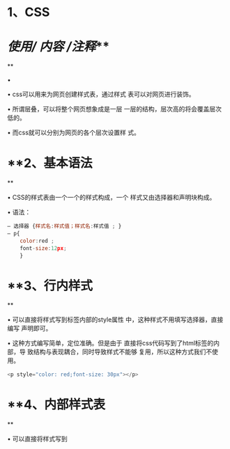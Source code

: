 # **1、CSS**

# **使用/*   内容   */注释****
**

• 

• css可以用来为网页创建样式表，通过样式
表可以对网页进行装饰。


• 所谓层叠，可以将整个网页想象成是一层
一层的结构，层次高的将会覆盖层次低的。


• 而css就可以分别为网页的各个层次设置样
式。


# **2、基本语法
**

• CSS的样式表由一个一个的样式构成，一个
样式又由选择器和声明块构成。


• 语法：


```javascript
– 选择器 {样式名:样式值；样式名:样式值 ; }
– p{
    color:red ;
    font-size:12px;
    }
```

# **3、行内样式
**

• 可以直接将样式写到标签内部的style属性
中，这种样式不用填写选择器，直接编写
声明即可。


• 这种方式编写简单，定位准确。但是由于
直接将css代码写到了html标签的内部，导
致结构与表现耦合，同时导致样式不能够
复用，所以这种方式我们不使用。


```javascript
<p style="color: red;font-size: 30px"></p>
```

# **4、内部样式表
**

• 可以直接将样式写到<style>标签中。


• 这样使css独立于html代码，而且可以同时为
多个元素设置样式，这是我们使用的比较多的
一种方式。


• 但是这种方式，样式只能在一个页面中使用，
不能在多个页面中重复使用。


```javascript
<style>
p{color:red; font-size: 30px;}
</style>
```

# **5、外部样式表
**

• 可以将所有的样式保存到一个外部的css文
件中，然后通过<link>标签将样式表引入
到文件中。

```javascript
<link rel="stylesheet" type="text/css"
  href="style.css">
```

• 这种方式将样式表放入到了页面的外部，
可以在多个页面中引入，同时浏览器加载
文件时可以使用缓存，这是我们开发中使用的最多的方式。

# **6、选择器
**

• 选择器（selector），会告诉浏览器：网页
上的哪些元素需要设置什么样的样式。


• 比如：p这个选择器就表示选择页面中的所
有的p元素，在选择器之后所设置的样式会
应用到所有的p元素上。


# **7、元素选择器
**

• 元素选择器（标签选择器），可以根据标
签的名字来从页面中选取指定的元素。


• 语法：

```javascript
标签名 { }
```

• 比如

选中页面中的所有h1标签。





# **8、类选择器****（属性值可以重复）****
**

• 类选择器，可以根据元素的class属性值选
取元素。


• 语法：

```javascript
.className { 
    	color：red;
     	font-size:50px;
}
<p class="calssnam">内容<p>    //有效
```

• 比如.hello会选中页面所有class属性为
hello的元素。





# **9、ID选择器****(id属性值不可以重复）****
**

• ID选择器，可以根据元素的id属性值选取


元素。


• 语法：

```javascript
#p1 { 			
    color：red;
    font-size:50px;
}
<p id="p1">内容<p>  //有效
```




• 比如#box会选中页面中id属性值为box的
元素，和class属性不同，id属性是不能重
复的。





# **10、复合选择器****（交集）****
**

• 复合选择器，可以同时使用多个选择器，


这样可以选择同时满足多个选择器的元素。


• 语法：


```javascript
– 选择器1选择器2{}
 span.p3{
     backgroud-color:yellow; 
 }
 
  <span class="p3">内容OMG<span>		//有效
```

• 例如div.box1会选中页面中具有box1这个
class的div元素。


# **11、群组选择器（****并集****）
**

• 群组选择器，可以同时使用多个选择器，


多个选择器将被同时应用指定的样式。


• 语法：

```javascript
选择器1,选择器2,选择器3 { }
.p1,#p2,.p3{
    
}
<p class="p1"> 	//起效；
<p id="p2">	//有效；
<p class="p3">	//有效；
```

• 比如p,.hello,#box会同时选中页面中p元素，
class为hello的元素，id为box的元素。


# **
**

# **12、通用选择器
**

• 通用选择器，可以同时选中页面中的所有
元素。


• 语法：


```javascript
*{ }
```

# **13、标签之间的关系
**

• 祖先元素


– 直接或间接包含后代元素的元素。


• 后代元素


– 直接或间接被祖先元素包含的元素。


• 父元素


– 直接包含子元素的元素。


• 子元素


– 直接被父元素包含的元素。


• 兄弟元素


– 拥有相同父元素的元素。


# **14、后代选择器
**

• 后代选择器可以根据标签的关系，为处在
元素内部的代元素设置样式。


• 语法：

```javascript
祖先元素 后代元素 后代元素 { }
 div p span{   }
 
  <div>		
  	<p>  <span>  内容    </span>  </p>   #有效 
   </div> 
#####################################################
#p3 span{  }  
     
<p id="p3">
    <span> 内容   </span>	//有效
</p>       	
```







# **15、伪类和伪元素
**

• 有时候，你需要选择本身没有标签，但是
仍然易于识别的网页部位，比如段落首行
或鼠标滑过的连接。CSS为他们提供一些选


择器：伪类和伪元素。


# **16、给链接定义样式（****顺序固定，必须link在前面，如下顺序）****
**

• 有四个伪类可以让你根据访问者与该链接的交
互方式，将链接设置成4种不同的状态。


```javascript
• 正常链接
	– a:link
• 访问过的链接
	– a:visited（只能定义字体颜色）
• 鼠标滑过的链接
	– a:hover
• 正在点击的链接
	– a:active
 a:link {
     color:red; 
 }
 <a href="www.baidu.com">我是一个超链接</a>	  //有效
```

## **其他
**

```javascript
• 获取焦点
	– :focus
• 指定元素前
	– :before
• 指定元素后
	– :after
• 选中的元素
	– ::selection	//就是两个冒号：：
```

# **17、伪元素择器
**




给段落定义样式


```javascript
• 首字母
	– :first-letter
• 首行
	– :first-line
 p:first-letter{  }
 ######################################## 
 -before	:在前面有效
 -after	:在后面有效
 
 <head>		//如例1所示；


<style type="text/css">
	p:before{
		content:"我在最前面";
		color:red;
		}
	
	p:after{
		content:"我在最后面";
		color:orange;
</style>


</head>
<body>
	<p>
		我是一个段落
	</p>
</body>
```

例1：

![](images/WEBRESOURCEf077175bdf6e9982ae3c6ccc20c665cb截图.png)

# **18、属性选择器
**

• 属性选择器可以挑选带有特殊属性的标签。


• 语法:


```javascript
p[属性名]{ }
p[属性名="属性值"]{ }		
p[属性名~="属性值"]{ }
p[属性名|="属性值"]{ }
p[属性名^="属性值"]{ }		//指定属性值开头
p[属性名$="属性值"]{ }		//指定属性值结尾
p[属性名*="属性值"]{ }		//指定属性值包含某字符
  p[title]{
      background-color:yellow  
  } 
  
<p title="hello">我是title </p>
<p>我是段落</p>   
```

![](images/WEBRESOURCE49c077ca798364a069ec54ab5fd47749截图.png)

# **19、子元素选择器
**

• 子元素选择器可以给另一个元素的子元素
设置样式。


• 语法：

```javascript
父元素 > 子元素 { }
```




• 比如body > h1将选择body子标签中的所
有h1标签。





## **其他子元素选择器
**

```javascript
• :first-child
		– 选择第一个子标签
• :last-child
		– 选择最后一个子标签
• :nth-child
(n|even|odd)	– 选择指定位置的子元素	//n是数字，even表示偶数，odd表示基数
• p:first-of-type		- 选择p标签的第一个子元素
• :last-of-type
• :nth-of-type
		– 选择指定类型的子元素
 p:first-child{  
 	background-color:yellow;
 }
 <body>
 	<p>hello</p>	//有效	
  	<p>world</p>	//无效
  </body>   
```

# **20、兄弟选择器
**

• 除了根据祖先父子关系，还可以根据兄弟
关系查找元素。


• 语法:
	– 查找后边一个兄弟元素


```javascript
• 兄弟元素 + 兄弟元素{}
	– 查找后边一个紧挨着的兄弟元素
• 兄弟元素 ~ 兄弟元素{}
	-选中后面所有的兄弟元素
p + span{ }
<p>hello</p>
<span>world</span>		//有效
<span>haha</span>		//无效
```

# **21、否定伪类
**

• 否定伪类可以帮助我们选择不是其他东西
的某件东西。


• 语法

```javascript
:not(选择器){}
 p:not(.yello){ }
 
<p>hello</p>	 //有效
<p class="yellow">  //无效   
```

• 比如p:not(.hello)表示选择所有的p元素但
是class为hello的除外。



